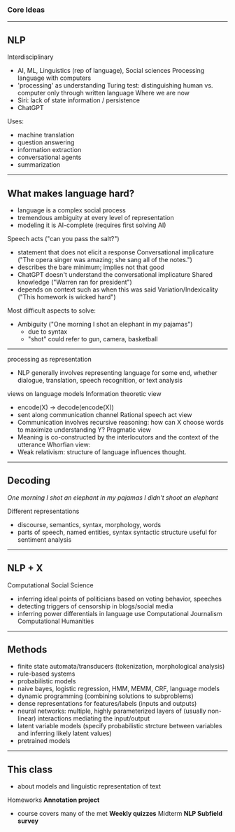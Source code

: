 ### Core Ideas

---

## NLP

Interdisciplinary
- AI, ML, Linguistics (rep of language), Social sciences
Processing language with computers
- 'processing' as understanding
Turing test: distinguishing human vs. computer only through written language
Where we are now
- Siri: lack of state information / persistence
- ChatGPT

Uses:
- machine translation
- question answering
- information extraction
- conversational agents
- summarization

---

## What makes language hard?

- language is a complex social process
- tremendous ambiguity at every level of representation
- modeling it is AI-complete (requires first solving AI)

Speech acts ("can you pass the salt?")
- statement that does not elicit a response
Conversational implicature ("The opera singer was amazing; she sang all of the notes.")
- describes the bare minimum; implies not that good
- ChatGPT doesn't understand the conversational implicature
Shared knowledge ("Warren ran for president")
- depends on context such as when this was said
Variation/Indexicality ("This homework is wicked hard")

Most difficult aspects to solve:
- Ambiguity ("One morning I shot an elephant in my pajamas")
	- due to syntax
	- "shot" could refer to gun, camera, basketball

---

processing as representation
- NLP generally involves representing language for some end, whether dialogue, translation, speech recognition, or text analysis

views on language models
Information theoretic view
- encode(X) -> decode(encode(X))
- sent along communication channel
Rational speech act view
- Communication involves recursive reasoning: how can X choose words to maximize understanding Y?
Pragmatic view
- Meaning is co-constructed by the interlocutors and the context of the utterance
Whorfian view:
- Weak relativism: structure of language influences thought.

---

## Decoding

*One morning I shot an elephant in my pajamas*
*I didn't shoot an elephant*

Different representations
- discourse, semantics, syntax, morphology, words
- parts of speech, named entities, syntax
syntactic structure useful for sentiment analysis

---

## NLP + X

Computational Social Science
- inferring ideal points of politicians based on voting behavior, speeches
- detecting triggers of censorship in blogs/social media
- inferring power differentials in language use
Computational Journalism
Computational Humanities

---

## Methods

- finite state automata/transducers (tokenization, morphological analysis)
- rule-based systems
- probabilistic models
- naive bayes, logistic regression, HMM, MEMM, CRF, language models
- dynamic programming (combining solutions to subproblems)
- dense representations for features/labels (inputs and outputs)
- neural networks: multiple, highly parameterized layers of (usually non-linear) interactions mediating the input/output
- latent variable models (specify probabilistic strcture between variables and inferring likely latent values)
- pretrained models

---

## This class

- about models and linguistic representation of text

Homeworks
**Annotation project**
- course covers many of the met
**Weekly quizzes**
Midterm
**NLP Subfield survey**
